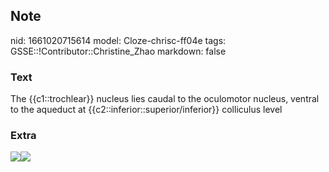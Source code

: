 ## Note
nid: 1661020715614
model: Cloze-chrisc-ff04e
tags: GSSE::!Contributor::Christine_Zhao
markdown: false

### Text
<div>
  <div>
    <div>
      <div>
        The {{c1::trochlear}} nucleus lies caudal to the oculomotor
        nucleus, ventral to the aqueduct at
        {{c2::inferior::superior/inferior}} colliculus level
      </div>
    </div>
  </div>
</div>

### Extra
<img src=
"Screen%20Shot%202021-08-11%20at%208.26.24%20pm.png"><img src= 
"paste-57caa545217181edf8902effecd7a3a8db988727.jpg">
